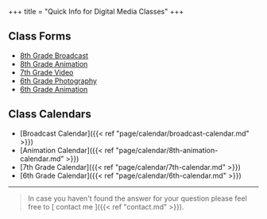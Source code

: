 +++
title = "Quick Info for Digital Media Classes"
+++

## Class Forms
* [8th Grade Broadcast](https://drive.google.com/file/d/0B0BVrD_GtJgxc2stRFlCRkJDX00/view?usp=sharing)
* [8th Grade Animation](https://drive.google.com/file/d/0B0BVrD_GtJgxY3R0MDVKUUFyRms/view?usp=sharing) 
* [7th Grade Video](https://drive.google.com/file/d/0B0BVrD_GtJgxbW0xRlZMUzhVMlE/view?usp=sharing)
* [6th Grade Photography](https://drive.google.com/file/d/0B0BVrD_GtJgxbFJLemliVmc0WG8/view?usp=sharing)
* [6th Grade Animation](https://drive.google.com/a/asd20.org/file/d/0B0BVrD_GtJgxOUhhS19MWnJ6U2M/view?usp=sharing)


## Class Calendars
* [Broadcast Calendar]({{< ref "page/calendar/broadcast-calendar.md" >}})
* [Animation Calendar]({{< ref "page/calendar/8th-animation-calendar.md" >}})
* [7th Grade Calendar]({{< ref "page/calendar/7th-calendar.md" >}})
* [6th Grade Calendar]({{< ref "page/calendar/6th-calendar.md" >}})

---

> In case you haven't found the answer for your question please feel free to [ contact me ]({{< ref "contact.md" >}}).
